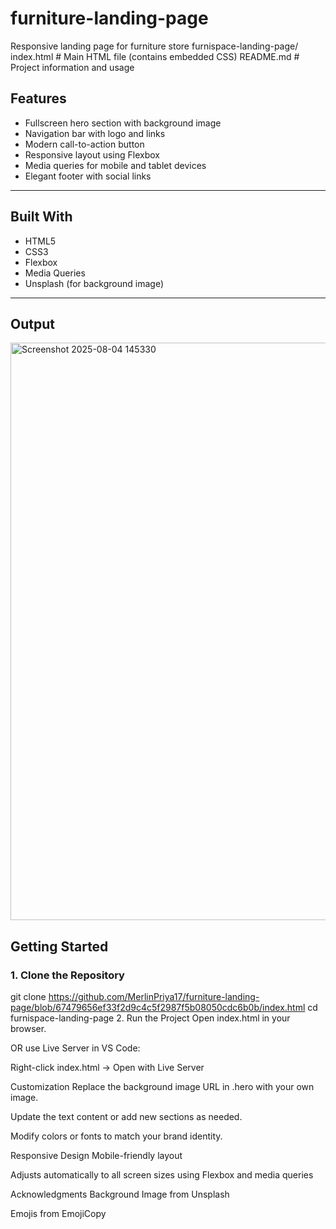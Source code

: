 # furniture-landing-page
Responsive landing page for furniture store
furnispace-landing-page/
 index.html # Main HTML file (contains embedded CSS)
 README.md # Project information and usage



## Features

- Fullscreen hero section with background image
- Navigation bar with logo and links
- Modern call-to-action button
- Responsive layout using Flexbox
- Media queries for mobile and tablet devices
- Elegant footer with social links

---

## Built With

- HTML5
- CSS3
- Flexbox
- Media Queries
- Unsplash (for background image)

---
## Output
<img width="1903" height="924" alt="Screenshot 2025-08-04 145330" src="https://github.com/user-attachments/assets/e2ba5829-0e91-481d-bc7b-b9b3964238c0" />


## Getting Started

### 1. Clone the Repository

git clone https://github.com/MerlinPriya17/furniture-landing-page/blob/67479656ef33f2d9c4c5f2987f5b08050cdc6b0b/index.html
cd furnispace-landing-page
2. Run the Project
Open index.html in your browser.

OR use Live Server in VS Code:

Right-click index.html → Open with Live Server

Customization
Replace the background image URL in .hero with your own image.

Update the text content or add new sections as needed.

Modify colors or fonts to match your brand identity.

Responsive Design
Mobile-friendly layout

Adjusts automatically to all screen sizes using Flexbox and media queries

Acknowledgments
Background Image from Unsplash

Emojis from EmojiCopy





